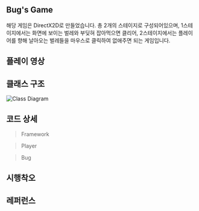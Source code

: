 
Bug's Game
-
해당 게임은 DirectX2D로 만들었습니다.
총 2개의 스테이지로 구성되어있으며, 1스테이지에서는 화면에 보이는 벌레와 부딪혀 잡아먹으면 클리어, 2스테이지에서는 플레이어를 향해 날아오는 벌레들을 마우스로 클릭하여 없애주면 되는 게임입니다.

플레이 영상
-


클래스 구조
-
![Class Diagram](https://github.com/tbvjchvkfl/Personal_Project/assets/137769043/a3b02ea4-32fd-4111-844b-d6827675363a)


코드 상세
-

> Framework

> Player

> Bug



시행착오
-

레퍼런스
-
